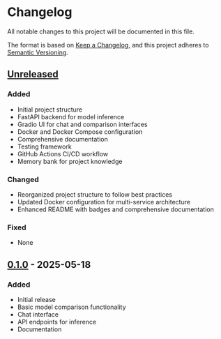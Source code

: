 # Changelog

All notable changes to this project will be documented in this file.

The format is based on [Keep a Changelog](https://keepachangelog.com/en/1.0.0/),
and this project adheres to [Semantic Versioning](https://semver.org/spec/v2.0.0.html).

## [Unreleased]

### Added
- Initial project structure
- FastAPI backend for model inference
- Gradio UI for chat and comparison interfaces
- Docker and Docker Compose configuration
- Comprehensive documentation
- Testing framework
- GitHub Actions CI/CD workflow
- Memory bank for project knowledge

### Changed
- Reorganized project structure to follow best practices
- Updated Docker configuration for multi-service architecture
- Enhanced README with badges and comprehensive documentation

### Fixed
- None

## [0.1.0] - 2025-05-18

### Added
- Initial release
- Basic model comparison functionality
- Chat interface
- API endpoints for inference
- Documentation

[Unreleased]: https://github.com/yourusername/lcm-framework/compare/v0.1.0...HEAD
[0.1.0]: https://github.com/yourusername/lcm-framework/releases/tag/v0.1.0